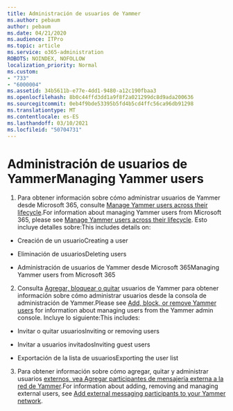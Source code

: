 ```yaml
---
title: Administración de usuarios de Yammer
ms.author: pebaum
author: pebaum
ms.date: 04/21/2020
ms.audience: ITPro
ms.topic: article
ms.service: o365-administration
ROBOTS: NOINDEX, NOFOLLOW
localization_priority: Normal
ms.custom:
- "733"
- "6000004"
ms.assetid: 34b5611b-e77e-4dd1-9480-a12c190fbaa3
ms.openlocfilehash: 8b0c44ffd3dd1a9f8f2a021299dc8d9ada200636
ms.sourcegitcommit: 0eb4f9bde53395b5fd4b5cd4ffc56ca96db91298
ms.translationtype: MT
ms.contentlocale: es-ES
ms.lasthandoff: 03/10/2021
ms.locfileid: "50704731"
---
```

# <a name="managing-yammer-users"></a><span data-ttu-id="aa0ce-102">Administración de usuarios de Yammer</span><span class="sxs-lookup"><span data-stu-id="aa0ce-102">Managing Yammer users</span></span>

1. <span data-ttu-id="aa0ce-103">Para obtener información sobre cómo administrar usuarios de Yammer desde Microsoft 365, consulte [Manage Yammer users across their lifecycle](https://docs.microsoft.com/yammer/manage-yammer-users/manage-users-across-their-lifecycle).</span><span class="sxs-lookup"><span data-stu-id="aa0ce-103">For information about managing Yammer users from Microsoft 365, please see [Manage Yammer users across their lifecycle](https://docs.microsoft.com/yammer/manage-yammer-users/manage-users-across-their-lifecycle).</span></span> <span data-ttu-id="aa0ce-104">Esto incluye detalles sobre:</span><span class="sxs-lookup"><span data-stu-id="aa0ce-104">This includes details on:</span></span>

  - <span data-ttu-id="aa0ce-105">Creación de un usuario</span><span class="sxs-lookup"><span data-stu-id="aa0ce-105">Creating a user</span></span>

  - <span data-ttu-id="aa0ce-106">Eliminación de usuarios</span><span class="sxs-lookup"><span data-stu-id="aa0ce-106">Deleting users</span></span>

  - <span data-ttu-id="aa0ce-107">Administración de usuarios de Yammer desde Microsoft 365</span><span class="sxs-lookup"><span data-stu-id="aa0ce-107">Managing Yammer users from Microsoft 365</span></span>

2. <span data-ttu-id="aa0ce-108">Consulta [Agregar, bloquear o quitar](https://docs.microsoft.com/yammer/manage-yammer-users/add-block-or-remove-users) usuarios de Yammer para obtener información sobre cómo administrar usuarios desde la consola de administración de Yammer.</span><span class="sxs-lookup"><span data-stu-id="aa0ce-108">Please see [Add, block, or remove Yammer users](https://docs.microsoft.com/yammer/manage-yammer-users/add-block-or-remove-users) for information about managing users from the Yammer admin console.</span></span> <span data-ttu-id="aa0ce-109">Incluye lo siguiente:</span><span class="sxs-lookup"><span data-stu-id="aa0ce-109">This includes:</span></span>

  - <span data-ttu-id="aa0ce-110">Invitar o quitar usuarios</span><span class="sxs-lookup"><span data-stu-id="aa0ce-110">Inviting or removing users</span></span>

  - <span data-ttu-id="aa0ce-111">Invitar a usuarios invitados</span><span class="sxs-lookup"><span data-stu-id="aa0ce-111">Inviting guest users</span></span>

  - <span data-ttu-id="aa0ce-112">Exportación de la lista de usuarios</span><span class="sxs-lookup"><span data-stu-id="aa0ce-112">Exporting the user list</span></span>

3. <span data-ttu-id="aa0ce-113">Para obtener información sobre cómo agregar, quitar y administrar usuarios [externos, vea Agregar participantes de mensajería externa a la red de Yammer](https://docs.microsoft.com/yammer/work-with-external-users/add-external-participants).</span><span class="sxs-lookup"><span data-stu-id="aa0ce-113">For information about adding, removing and managing external users, see [Add external messaging participants to your Yammer network](https://docs.microsoft.com/yammer/work-with-external-users/add-external-participants).</span></span>
